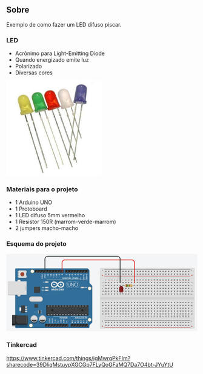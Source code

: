 ## Sobre
Exemplo de como fazer um LED difuso piscar.

### LED
- Acrônimo para Light-Emitting Diode
- Quando energizado emite luz
- Polarizado
- Diversas cores

![](leds.jpg)

### Materiais para o projeto
* 1 Arduino UNO
* 1 Protoboard
* 1 LED difuso 5mm vermelho
* 1 Resistor 150R (marrom-verde-marrom)
* 2 jumpers macho-macho

### Esquema do projeto
![](esquema.png)

### Tinkercad
https://www.tinkercad.com/things/igMwrqPkFIm?sharecode=39DliqMstuypXGCGp7FLyQoGFaMQ7Da7O4bt-JYuYtU
